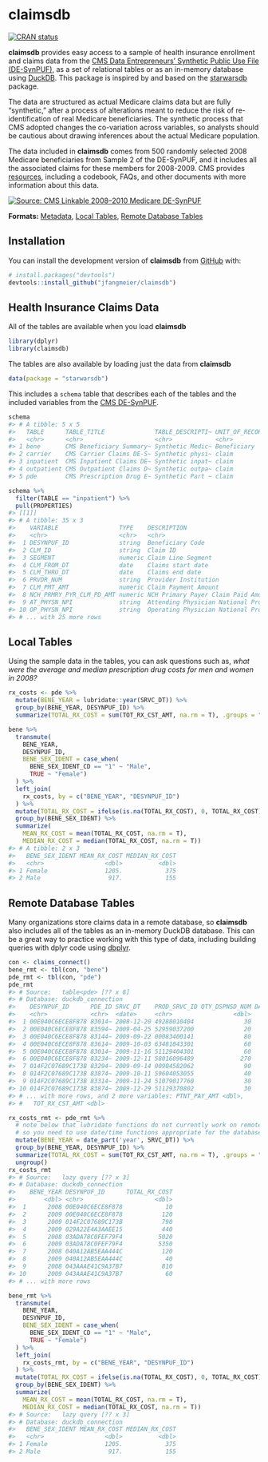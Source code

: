 
<!-- README.md is generated from README.Rmd. Please edit that file -->

# claimsdb

<!-- badges: start -->

[![CRAN
status](https://www.r-pkg.org/badges/version/claimsdb)](https://CRAN.R-project.org/package=claimsdb)

<!-- badges: end -->

**claimsdb** provides easy access to a sample of health insurance
enrollment and claims data from the [CMS Data Entrepreneurs’ Synthetic
Public Use File
(DE-SynPUF)](https://www.cms.gov/Research-Statistics-Data-and-Systems/Downloadable-Public-Use-Files/SynPUFs/DE_Syn_PUF),
as a set of relational tables or as an in-memory database using
[DuckDB](https://duckdb.org). This package is inspired by and based on
the [starwarsdb](https://github.com/gadenbuie/starwarsdb) package.

The data are structured as actual Medicare claims data but are fully
“synthetic,” after a process of alterations meant to reduce the risk of
re-identification of real Medicare beneficiaries. The synthetic process
that CMS adopted changes the co-variation across variables, so analysts
should be cautious about drawing inferences about the actual Medicare
population.

The data included in **claimsdb** comes from 500 randomly selected 2008
Medicare beneficiaries from Sample 2 of the DE-SynPUF, and it includes
all the associated claims for these members for 2008-2009. CMS provides
[resources](https://www.cms.gov/Research-Statistics-Data-and-Systems/Downloadable-Public-Use-Files/SynPUFs/DESample02),
including a codebook, FAQs, and other documents with more information
about this data.

[![Source: CMS Linkable 2008–2010 Medicare
DE-SynPUF](man/figures/README-diagram.PNG "Source: CMS Linkable 2008–2010 Medicare DE-SynPUF")](https://www.cms.gov/Research-Statistics-Data-and-Systems/Downloadable-Public-Use-Files/SynPUFs/Downloads/SynPUF_DUG.pdf)

**Formats:** [Metadata](#health-insurance-claims-data), [Local
Tables](#local-tables), [Remote Database
Tables](#remote-database-tables)

## Installation

You can install the development version of **claimsdb** from
[GitHub](https://github.com/) with:

``` r
# install.packages("devtools")
devtools::install_github("jfangmeier/claimsdb")
```

## Health Insurance Claims Data

All of the tables are available when you load **claimsdb**

``` r
library(dplyr)
library(claimsdb)
```

The tables are also available by loading just the data from **claimsdb**

``` r
data(package = "starwarsdb")
```

This includes a `schema` table that describes each of the tables and the
included variables from the [CMS
DE-SynPUF](https://www.cms.gov/Research-Statistics-Data-and-Systems/Downloadable-Public-Use-Files/SynPUFs/DE_Syn_PUF).

``` r
schema
#> # A tibble: 5 x 5
#>   TABLE      TABLE_TITLE              TABLE_DESCRIPTI~ UNIT_OF_RECORD PROPERTIES
#>   <chr>      <chr>                    <chr>            <chr>          <list>    
#> 1 bene       CMS Beneficiary Summary~ Synthetic Medic~ Beneficiary    <tibble>  
#> 2 carrier    CMS Carrier Claims DE-S~ Synthetic physi~ claim          <tibble>  
#> 3 inpatient  CMS Inpatient Claims DE~ Synthetic inpat~ claim          <tibble>  
#> 4 outpatient CMS Outpatient Claims D~ Synthetic outpa~ claim          <tibble>  
#> 5 pde        CMS Prescription Drug E~ Synthetic Part ~ claim          <tibble>
```

``` r
schema %>% 
  filter(TABLE == "inpatient") %>% 
  pull(PROPERTIES)
#> [[1]]
#> # A tibble: 35 x 3
#>    VARIABLE                 TYPE    DESCRIPTION                                 
#>    <chr>                    <chr>   <chr>                                       
#>  1 DESYNPUF_ID              string  Beneficiary Code                            
#>  2 CLM_ID                   string  Claim ID                                    
#>  3 SEGMENT                  numeric Claim Line Segment                          
#>  4 CLM_FROM_DT              date    Claims start date                           
#>  5 CLM_THRU_DT              date    Claims end date                             
#>  6 PRVDR_NUM                string  Provider Institution                        
#>  7 CLM_PMT_AMT              numeric Claim Payment Amount                        
#>  8 NCH_PRMRY_PYR_CLM_PD_AMT numeric NCH Primary Payer Claim Paid Amount         
#>  9 AT_PHYSN_NPI             string  Attending Physician National Provider Ident~
#> 10 OP_PHYSN_NPI             string  Operating Physician National Provider Ident~
#> # ... with 25 more rows
```

## Local Tables

Using the sample data in the tables, you can ask questions such as,
*what were the average and median prescription drug costs for men and
women in 2008?*

``` r
rx_costs <- pde %>% 
  mutate(BENE_YEAR = lubridate::year(SRVC_DT)) %>%  
  group_by(BENE_YEAR, DESYNPUF_ID) %>% 
  summarize(TOTAL_RX_COST = sum(TOT_RX_CST_AMT, na.rm = T), .groups = "drop")

bene %>% 
  transmute(
    BENE_YEAR,
    DESYNPUF_ID,
    BENE_SEX_IDENT = case_when(
      BENE_SEX_IDENT_CD == "1" ~ "Male",
      TRUE ~ "Female")
  ) %>% 
  left_join(
    rx_costs, by = c("BENE_YEAR", "DESYNPUF_ID")
  ) %>% 
  mutate(TOTAL_RX_COST = ifelse(is.na(TOTAL_RX_COST), 0, TOTAL_RX_COST)) %>% 
  group_by(BENE_SEX_IDENT) %>% 
  summarize(
    MEAN_RX_COST = mean(TOTAL_RX_COST, na.rm = T),
    MEDIAN_RX_COST = median(TOTAL_RX_COST, na.rm = T))
#> # A tibble: 2 x 3
#>   BENE_SEX_IDENT MEAN_RX_COST MEDIAN_RX_COST
#>   <chr>                 <dbl>          <dbl>
#> 1 Female                1205.            375
#> 2 Male                   917.            155
```

## Remote Database Tables

Many organizations store claims data in a remote database, so
**claimsdb** also includes all of the tables as an in-memory DuckDB
database. This can be a great way to practice working with this type of
data, including building queries with dplyr code using
[dbplyr](https://dbplyr.tidyverse.org/).

``` r
con <- claims_connect()
bene_rmt <- tbl(con, "bene")
pde_rmt <- tbl(con, "pde")
pde_rmt
#> # Source:   table<pde> [?? x 8]
#> # Database: duckdb_connection
#>    DESYNPUF_ID      PDE_ID SRVC_DT    PROD_SRVC_ID QTY_DSPNSD_NUM DAYS_SUPLY_NUM
#>    <chr>            <chr>  <date>     <chr>                 <dbl>          <dbl>
#>  1 00E040C6ECE8F878 83014~ 2008-12-20 49288010404              30             30
#>  2 00E040C6ECE8F878 83594~ 2009-04-25 52959037200              20             30
#>  3 00E040C6ECE8F878 83144~ 2009-09-22 00083400141              80             30
#>  4 00E040C6ECE8F878 83614~ 2009-10-03 63481043301              60             10
#>  5 00E040C6ECE8F878 83014~ 2009-11-16 51129404301              60             30
#>  6 00E040C6ECE8F878 83234~ 2009-12-11 58016096489             270             30
#>  7 014F2C07689C173B 83294~ 2009-09-14 00904582062              90             30
#>  8 014F2C07689C173B 83874~ 2009-10-11 59604053055              40             20
#>  9 014F2C07689C173B 83314~ 2009-11-24 51079017760              30             30
#> 10 014F2C07689C173B 83874~ 2009-12-29 51129370802              30             30
#> # ... with more rows, and 2 more variables: PTNT_PAY_AMT <dbl>,
#> #   TOT_RX_CST_AMT <dbl>

rx_costs_rmt <- pde_rmt %>% 
  # note below that lubridate functions do not currently work on remote databases,
  # so you need to use date/time functions appropriate for the database.
  mutate(BENE_YEAR = date_part('year', SRVC_DT)) %>%  
  group_by(BENE_YEAR, DESYNPUF_ID) %>% 
  summarize(TOTAL_RX_COST = sum(TOT_RX_CST_AMT, na.rm = T), .groups = "drop") %>% 
  ungroup()
rx_costs_rmt
#> # Source:   lazy query [?? x 3]
#> # Database: duckdb_connection
#>    BENE_YEAR DESYNPUF_ID      TOTAL_RX_COST
#>        <dbl> <chr>                    <dbl>
#>  1      2008 00E040C6ECE8F878            10
#>  2      2009 00E040C6ECE8F878           120
#>  3      2009 014F2C07689C173B           790
#>  4      2009 029A22E4A3AAEE15           440
#>  5      2008 03ADA78C0FEF79F4          5020
#>  6      2009 03ADA78C0FEF79F4          5350
#>  7      2008 040A12AB5EAA444C           120
#>  8      2009 040A12AB5EAA444C            40
#>  9      2008 043AAAE41C9A37B7           810
#> 10      2009 043AAAE41C9A37B7            60
#> # ... with more rows

bene_rmt %>% 
  transmute(
    BENE_YEAR,
    DESYNPUF_ID,
    BENE_SEX_IDENT = case_when(
      BENE_SEX_IDENT_CD == "1" ~ "Male",
      TRUE ~ "Female")
  ) %>% 
  left_join(
    rx_costs_rmt, by = c("BENE_YEAR", "DESYNPUF_ID")
  ) %>% 
  mutate(TOTAL_RX_COST = ifelse(is.na(TOTAL_RX_COST), 0, TOTAL_RX_COST)) %>% 
  group_by(BENE_SEX_IDENT) %>% 
  summarize(
    MEAN_RX_COST = mean(TOTAL_RX_COST, na.rm = T),
    MEDIAN_RX_COST = median(TOTAL_RX_COST, na.rm = T))
#> # Source:   lazy query [?? x 3]
#> # Database: duckdb_connection
#>   BENE_SEX_IDENT MEAN_RX_COST MEDIAN_RX_COST
#>   <chr>                 <dbl>          <dbl>
#> 1 Female                1205.            375
#> 2 Male                   917.            155
```

